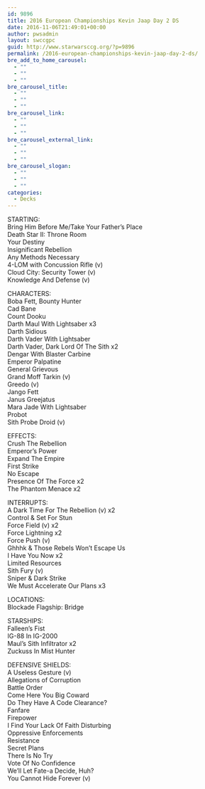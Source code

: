 ```yaml
---
id: 9896
title: 2016 European Championships Kevin Jaap Day 2 DS
date: 2016-11-06T21:49:01+00:00
author: pwsadmin
layout: swccgpc
guid: http://www.starwarsccg.org/?p=9896
permalink: /2016-european-championships-kevin-jaap-day-2-ds/
bre_add_to_home_carousel:
  - ""
  - ""
  - ""
bre_carousel_title:
  - ""
  - ""
  - ""
bre_carousel_link:
  - ""
  - ""
  - ""
bre_carousel_external_link:
  - ""
  - ""
  - ""
bre_carousel_slogan:
  - ""
  - ""
  - ""
categories:
  - Decks
---
```

STARTING:  
Bring Him Before Me/Take Your Father&#8217;s Place  
Death Star II: Throne Room  
Your Destiny  
Insignificant Rebellion  
Any Methods Necessary  
4-LOM with Concussion Rifle (v)  
Cloud City: Security Tower (v)  
Knowledge And Defense (v)

CHARACTERS:  
Boba Fett, Bounty Hunter  
Cad Bane  
Count Dooku  
Darth Maul With Lightsaber x3  
Darth Sidious  
Darth Vader With Lightsaber  
Darth Vader, Dark Lord Of The Sith x2  
Dengar With Blaster Carbine  
Emperor Palpatine  
General Grievous  
Grand Moff Tarkin (v)  
Greedo (v)  
Jango Fett  
Janus Greejatus  
Mara Jade With Lightsaber  
Probot  
Sith Probe Droid (v)

EFFECTS:  
Crush The Rebellion  
Emperor&#8217;s Power  
Expand The Empire  
First Strike  
No Escape  
Presence Of The Force x2  
The Phantom Menace x2

INTERRUPTS:  
A Dark Time For The Rebellion (v) x2  
Control & Set For Stun  
Force Field (v) x2  
Force Lightning x2  
Force Push (v)  
Ghhhk & Those Rebels Won&#8217;t Escape Us  
I Have You Now x2  
Limited Resources  
Sith Fury (v)  
Sniper & Dark Strike  
We Must Accelerate Our Plans x3

LOCATIONS:  
Blockade Flagship: Bridge

STARSHIPS:  
Falleen&#8217;s Fist  
IG-88 In IG-2000  
Maul&#8217;s Sith Infiltrator x2  
Zuckuss In Mist Hunter

DEFENSIVE SHIELDS:  
A Useless Gesture (v)  
Allegations of Corruption  
Battle Order  
Come Here You Big Coward  
Do They Have A Code Clearance?  
Fanfare  
Firepower  
I Find Your Lack Of Faith Disturbing  
Oppressive Enforcements  
Resistance  
Secret Plans  
There Is No Try  
Vote Of No Confidence  
We&#8217;ll Let Fate-a Decide, Huh?  
You Cannot Hide Forever (v)